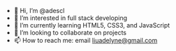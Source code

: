 - 👋 Hi, I’m @adescl
- 👀 I’m interested in full stack developing
- 🌱 I’m currently learning HTML5, CSS3, and JavaScript
- 💞️ I’m looking to collaborate on projects
- 📫 How to reach me: email liuadelyne@gmail.com

<!---
adescl/adescl is a ✨ special ✨ repository because its `README.md` (this file) appears on your GitHub profile.
You can click the Preview link to take a look at your changes.
--->
